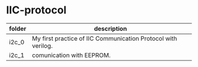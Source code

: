 <!--
 * @Autor: Zhang Tianxiang
 * @Date: 2022-08-07 12:02:11
 * @LastEditors: Zhang Tianxiang
 * @LastEditTime: 2022-08-18 10:42:26
-->
# IIC-protocol
|folder|description|
|--|--|
|i2c_0|My first practice of IIC Communication Protocol with verilog.|
|i2c_1|comunication with EEPROM.|